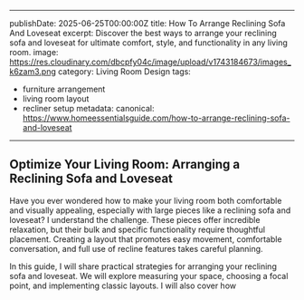 
---
publishDate: 2025-06-25T00:00:00Z
title: How To Arrange Reclining Sofa And Loveseat
excerpt: Discover the best ways to arrange your reclining sofa and loveseat for ultimate comfort, style, and functionality in any living room.
image: https://res.cloudinary.com/dbcpfy04c/image/upload/v1743184673/images_k6zam3.png
category: Living Room Design
tags:
  - furniture arrangement
  - living room layout
  - recliner setup
metadata:
  canonical: https://www.homeessentialsguide.com/how-to-arrange-reclining-sofa-and-loveseat
---

## Optimize Your Living Room: Arranging a Reclining Sofa and Loveseat

Have you ever wondered how to make your living room both comfortable and visually appealing, especially with large pieces like a reclining sofa and loveseat? I understand the challenge. These pieces offer incredible relaxation, but their bulk and specific functionality require thoughtful placement. Creating a layout that promotes easy movement, comfortable conversation, and full use of recline features takes careful planning.

In this guide, I will share practical strategies for arranging your reclining sofa and loveseat. We will explore measuring your space, choosing a focal point, and implementing classic layouts. I will also cover how